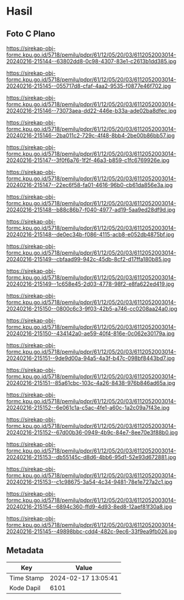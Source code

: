 # Hasil

## Foto C Plano

https://sirekap-obj-formc.kpu.go.id/5718/pemilu/pdpr/61/12/05/20/03/6112052003014-20240216-215144--63802dd8-0c98-4307-83e1-c2613b1dd385.jpg

https://sirekap-obj-formc.kpu.go.id/5718/pemilu/pdpr/61/12/05/20/03/6112052003014-20240216-215145--055717d8-cfaf-4aa2-9535-f0877e46f702.jpg

https://sirekap-obj-formc.kpu.go.id/5718/pemilu/pdpr/61/12/05/20/03/6112052003014-20240216-215146--73073aea-dd22-446e-b33a-ade02ba8dfec.jpg

https://sirekap-obj-formc.kpu.go.id/5718/pemilu/pdpr/61/12/05/20/03/6112052003014-20240216-215146--2ba011c2-729c-4f48-8bb4-2be00b86bb57.jpg

https://sirekap-obj-formc.kpu.go.id/5718/pemilu/pdpr/61/12/05/20/03/6112052003014-20240216-215147--3f0f6a76-1f2f-46a3-b859-c1fc6769926e.jpg

https://sirekap-obj-formc.kpu.go.id/5718/pemilu/pdpr/61/12/05/20/03/6112052003014-20240216-215147--22ec6f58-fa01-4616-96b0-cb61da856e3a.jpg

https://sirekap-obj-formc.kpu.go.id/5718/pemilu/pdpr/61/12/05/20/03/6112052003014-20240216-215148--b88c86b7-f040-4977-ad19-5aa9ed28df9d.jpg

https://sirekap-obj-formc.kpu.go.id/5718/pemilu/pdpr/61/12/05/20/03/6112052003014-20240216-215148--de0ec34b-f086-4115-acb8-e052db4875bf.jpg

https://sirekap-obj-formc.kpu.go.id/5718/pemilu/pdpr/61/12/05/20/03/6112052003014-20240216-215149--cbfaad99-942c-45db-8cf2-d17ffa180b85.jpg

https://sirekap-obj-formc.kpu.go.id/5718/pemilu/pdpr/61/12/05/20/03/6112052003014-20240216-215149--1c658e45-2d03-4778-98f2-e8fa622ed419.jpg

https://sirekap-obj-formc.kpu.go.id/5718/pemilu/pdpr/61/12/05/20/03/6112052003014-20240216-215150--0800c6c3-9f03-42b5-a746-cc0208aa24a0.jpg

https://sirekap-obj-formc.kpu.go.id/5718/pemilu/pdpr/61/12/05/20/03/6112052003014-20240216-215150--434142a0-ae59-40f4-816e-0c062e30179a.jpg

https://sirekap-obj-formc.kpu.go.id/5718/pemilu/pdpr/61/12/05/20/03/6112052003014-20240216-215151--9de9d00a-94a5-4a3f-b47c-098bf8443bd7.jpg

https://sirekap-obj-formc.kpu.go.id/5718/pemilu/pdpr/61/12/05/20/03/6112052003014-20240216-215151--85a61cbc-103c-4a26-8438-976b846ad65a.jpg

https://sirekap-obj-formc.kpu.go.id/5718/pemilu/pdpr/61/12/05/20/03/6112052003014-20240216-215152--6e061c1a-c5ac-4fe1-a60c-1a2c09a7f43e.jpg

https://sirekap-obj-formc.kpu.go.id/5718/pemilu/pdpr/61/12/05/20/03/6112052003014-20240216-215152--67d00b36-0949-4b9c-84e7-8ee70e3f88b0.jpg

https://sirekap-obj-formc.kpu.go.id/5718/pemilu/pdpr/61/12/05/20/03/6112052003014-20240216-215153--db55145c-d8d6-4bb6-95d1-52e93d672881.jpg

https://sirekap-obj-formc.kpu.go.id/5718/pemilu/pdpr/61/12/05/20/03/6112052003014-20240216-215153--c1c98675-3a54-4c34-9481-78e1e727a2c1.jpg

https://sirekap-obj-formc.kpu.go.id/5718/pemilu/pdpr/61/12/05/20/03/6112052003014-20240216-215154--6894c360-ffd9-4d93-8ed8-12aef81f30a8.jpg

https://sirekap-obj-formc.kpu.go.id/5718/pemilu/pdpr/61/12/05/20/03/6112052003014-20240216-215145--49898bbc-cdd4-482c-9ec6-33f9ea9fb026.jpg


## Metadata

| Key        | Value               |
| ---------- | ------------------- |
| Time Stamp | 2024-02-17 13:05:41 |
| Kode Dapil | 6101                |




